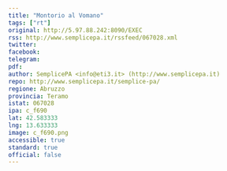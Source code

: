 ```yaml
---
title: "Montorio al Vomano"
tags: ["rt"]
original: http://5.97.88.242:8090/EXEC
rss: http://www.semplicepa.it/rssfeed/067028.xml
twitter: 
facebook: 
telegram: 
pdf: 
author: SemplicePA <info@eti3.it> (http://www.semplicepa.it)
repo: http://www.semplicepa.it/semplice-pa/
regione: Abruzzo
provincia: Teramo
istat: 067028
ipa: c_f690
lat: 42.583333
lng: 13.633333
image: c_f690.png
accessible: true
standard: true
official: false
---
```

